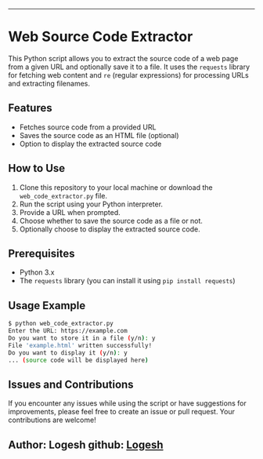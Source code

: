
---

# Web Source Code Extractor

This Python script allows you to extract the source code of a web page from a given URL and optionally save it to a file. It uses the `requests` library for fetching web content and `re` (regular expressions) for processing URLs and extracting filenames.

## Features

- Fetches source code from a provided URL
- Saves the source code as an HTML file (optional)
- Option to display the extracted source code

## How to Use

1. Clone this repository to your local machine or download the `web_code_extractor.py` file.
2. Run the script using your Python interpreter.
3. Provide a URL when prompted.
4. Choose whether to save the source code as a file or not.
5. Optionally choose to display the extracted source code.

## Prerequisites

- Python 3.x
- The `requests` library (you can install it using `pip install requests`)

## Usage Example

```bash
$ python web_code_extractor.py
Enter the URL: https://example.com
Do you want to store it in a file (y/n): y
File 'example.html' written successfully!
Do you want to display it (y/n): y
... (source code will be displayed here)
```

## Issues and Contributions

If you encounter any issues while using the script or have suggestions for improvements, please feel free to create an issue or pull request. Your contributions are welcome!

Author: Logesh
github:  [Logesh](https://github.com/Akash2king/) 
---
